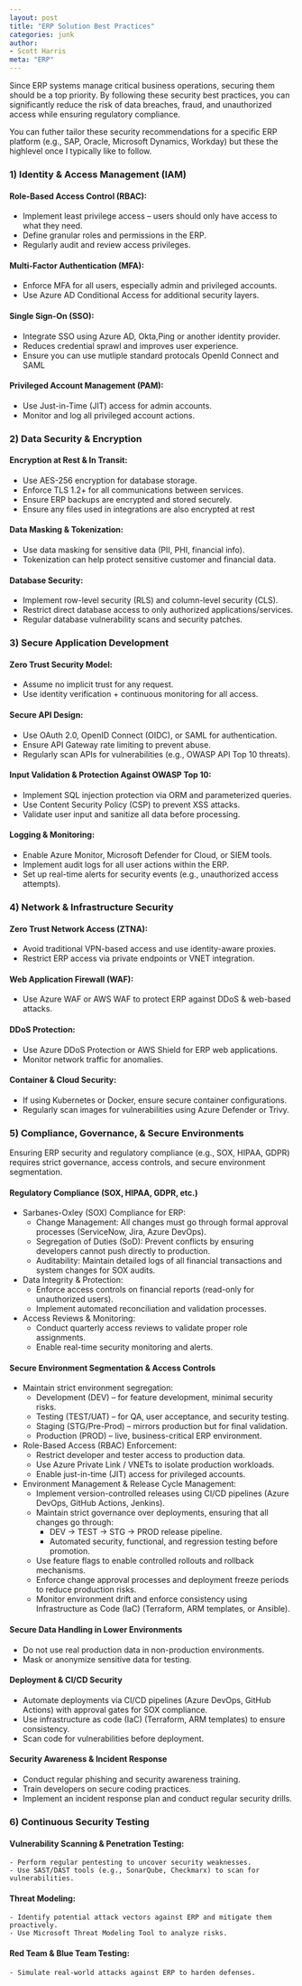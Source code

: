 ```yaml
---
layout: post
title: "ERP Solution Best Practices"
categories: junk
author:
- Scott Harris
meta: "ERP"
---
```


Since ERP systems manage critical business operations, securing them should be a top priority. By following these security best practices, you can significantly reduce the risk of data breaches, fraud, and unauthorized access while ensuring regulatory compliance.

You can futher tailor these security recommendations for a specific ERP platform (e.g., SAP, Oracle, Microsoft Dynamics, Workday) but these the highlevel once I typically like to follow.


### 1) Identity & Access Management (IAM)

#### Role-Based Access Control (RBAC):

- Implement least privilege access – users should only have access to what they need.
- Define granular roles and permissions in the ERP.
- Regularly audit and review access privileges.

#### Multi-Factor Authentication (MFA):

- Enforce MFA for all users, especially admin and privileged accounts.
- Use Azure AD Conditional Access for additional security layers.

#### Single Sign-On (SSO):

- Integrate SSO using Azure AD, Okta,Ping or another identity provider.
- Reduces credential sprawl and improves user experience.
- Ensure you can use mutliple standard protocals OpenId Connect and SAML

#### Privileged Account Management (PAM):

- Use Just-in-Time (JIT) access for admin accounts.
- Monitor and log all privileged account actions.



### 2) Data Security & Encryption

#### Encryption at Rest & In Transit:

- Use AES-256 encryption for database storage.
- Enforce TLS 1.2+ for all communications between services.
- Ensure ERP backups are encrypted and stored securely.
- Ensure any files used in integrations are also encrypted at rest

#### Data Masking & Tokenization:

- Use data masking for sensitive data (PII, PHI, financial info).
- Tokenization can help protect sensitive customer and financial data.

#### Database Security:

- Implement row-level security (RLS) and column-level security (CLS).
- Restrict direct database access to only authorized applications/services.
- Regular database vulnerability scans and security patches.

### 3) Secure Application Development

#### Zero Trust Security Model:

- Assume no implicit trust for any request.
- Use identity verification + continuous monitoring for all access.

#### Secure API Design:

- Use OAuth 2.0, OpenID Connect (OIDC), or SAML for authentication.
- Ensure API Gateway rate limiting to prevent abuse.
- Regularly scan APIs for vulnerabilities (e.g., OWASP API Top 10 threats).

#### Input Validation & Protection Against OWASP Top 10:

- Implement SQL injection protection via ORM and parameterized queries.
- Use Content Security Policy (CSP) to prevent XSS attacks.
- Validate user input and sanitize all data before processing.

#### Logging & Monitoring:

- Enable Azure Monitor, Microsoft Defender for Cloud, or SIEM tools.
- Implement audit logs for all user actions within the ERP.
- Set up real-time alerts for security events (e.g., unauthorized access attempts).

### 4) Network & Infrastructure Security

#### Zero Trust Network Access (ZTNA):

- Avoid traditional VPN-based access and use identity-aware proxies.
- Restrict ERP access via private endpoints or VNET integration.

#### Web Application Firewall (WAF):
- Use Azure WAF or AWS WAF to protect ERP against DDoS & web-based attacks.

#### DDoS Protection:

- Use Azure DDoS Protection or AWS Shield for ERP web applications.
- Monitor network traffic for anomalies.

#### Container & Cloud Security:

- If using Kubernetes or Docker, ensure secure container configurations.
- Regularly scan images for vulnerabilities using Azure Defender or Trivy.


### 5) Compliance, Governance, & Secure Environments
Ensuring ERP security and regulatory compliance (e.g., SOX, HIPAA, GDPR) requires strict governance, access controls, and secure environment segmentation.

#### Regulatory Compliance (SOX, HIPAA, GDPR, etc.)
- Sarbanes-Oxley (SOX) Compliance for ERP:
    - Change Management: All changes must go through formal approval processes (ServiceNow, Jira, Azure DevOps).
    - Segregation of Duties (SoD): Prevent conflicts by ensuring developers cannot push directly to production.
    - Auditability: Maintain detailed logs of all financial transactions and system changes for SOX audits.
- Data Integrity & Protection:
    - Enforce access controls on financial reports (read-only for unauthorized users).
    - Implement automated reconciliation and validation processes.
- Access Reviews & Monitoring:
    - Conduct quarterly access reviews to validate proper role assignments.
    - Enable real-time security monitoring and alerts.

#### Secure Environment Segmentation & Access Controls
- Maintain strict environment segregation:
    - Development (DEV) – for feature development, minimal security risks.
    - Testing (TEST/UAT) – for QA, user acceptance, and security testing.
    - Staging (STG/Pre-Prod) – mirrors production but for final validation.
    - Production (PROD) – live, business-critical ERP environment.
- Role-Based Access (RBAC) Enforcement:
    - Restrict developer and tester access to production data.
    - Use Azure Private Link / VNETs to isolate production workloads.
    - Enable just-in-time (JIT) access for privileged accounts.
- Environment Management & Release Cycle Management:
    - Implement version-controlled releases using CI/CD pipelines (Azure DevOps, GitHub Actions, Jenkins).
    - Maintain strict governance over deployments, ensuring that all changes go through:
        - DEV → TEST → STG → PROD release pipeline.
        - Automated security, functional, and regression testing before promotion.
    - Use feature flags to enable controlled rollouts and rollback mechanisms.
    - Enforce change approval processes and deployment freeze periods to reduce production risks.
    - Monitor environment drift and enforce consistency using Infrastructure as Code (IaC) (Terraform, ARM templates, or Ansible).

#### Secure Data Handling in Lower Environments
- Do not use real production data in non-production environments.
- Mask or anonymize sensitive data for testing.

#### Deployment & CI/CD Security
- Automate deployments via CI/CD pipelines (Azure DevOps, GitHub Actions) with approval gates for SOX compliance.
- Use infrastructure as code (IaC) (Terraform, ARM templates) to ensure consistency.
- Scan code for vulnerabilities before deployment.

#### Security Awareness & Incident Response
- Conduct regular phishing and security awareness training.
- Train developers on secure coding practices.
- Implement an incident response plan and conduct regular security drills.


### 6) Continuous Security Testing

#### Vulnerability Scanning & Penetration Testing:
    - Perform regular pentesting to uncover security weaknesses.
    - Use SAST/DAST tools (e.g., SonarQube, Checkmarx) to scan for vulnerabilities.

#### Threat Modeling:
    - Identify potential attack vectors against ERP and mitigate them proactively.
    - Use Microsoft Threat Modeling Tool to analyze risks.

#### Red Team & Blue Team Testing:
    - Simulate real-world attacks against ERP to harden defenses.
